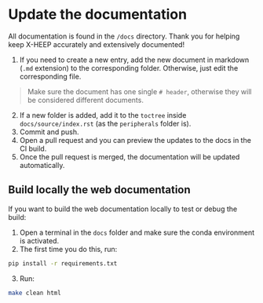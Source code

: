 # Update the documentation

All documentation is found in the `/docs` directory. Thank you for helping keep X-HEEP accurately and extensively documented!

1. If you need to create a new entry, add the new document in markdown (`.md` extension) to the corresponding folder. Otherwise, just edit the corresponding file.

> Make sure the document has one single `# header`, otherwise they will be considered different documents.

2. If a new folder is added, add it to the `toctree` inside `docs/source/index.rst` (as the `peripherals` folder is).
3. Commit and push.
4. Open a pull request and you can preview the updates to the docs in the CI build.
5. Once the pull request is merged, the documentation will be updated automatically.

## Build locally the web documentation

If you want to build the web documentation locally to test or debug the build:

1. Open a terminal in the `docs` folder and make sure the conda environment is activated.
2. The first time you do this, run:
```bash
pip install -r requirements.txt
```
3. Run:
```bash
make clean html
```
